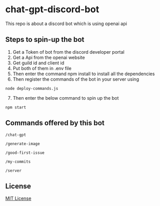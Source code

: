 # chat-gpt-discord-bot
This repo is about a discord bot which is using openai api

## Steps to spin-up the bot
1. Get a Token of bot from the discord developer portal
2. Get a Api from the openai website
3. Get guild id and client id
4. Put both of them in .env file
5. Then enter the command npm install to install all the dependencies
6. Then register the commands of the bot in your server using
```
node deploy-commands.js
```
7. Then enter the below command to spin up the bot
```
npm start
```

## Commands offered by this bot

```
/chat-gpt
```
```
/generate-image
```
```
/good-first-issue
```
```
/my-commits
```

```
/server
```

## License
[MIT License](LICENSE)
